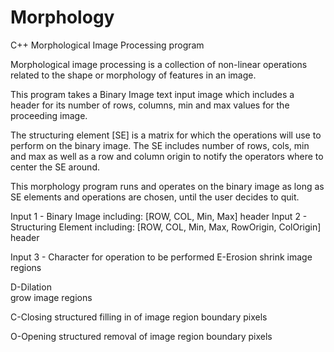 # Morphology
C++ Morphological Image Processing program

Morphological image processing is a collection of non-linear operations related to the shape or morphology of features in an image. 

This program takes a Binary Image text input image which includes a header for its number of rows, columns, min and max values for the proceeding image.

The structuring element [SE] is a matrix for which the operations will use to perform on the binary image. 
The SE includes number of rows, cols, min and max as well as a row and column origin to notify the operators where to center the SE around.

This morphology program runs and operates on the binary image as long as SE elements and operations are chosen, until the user decides to quit. 

Input 1 - Binary Image including: [ROW, COL, Min, Max] header
Input 2 - Structuring Element including: [ROW, COL, Min, Max, RowOrigin, ColOrigin] header

Input 3 - Character for operation to be performed 
E-Erosion
shrink image regions

D-Dilation  
grow image regions

C-Closing
structured filling in of image region boundary pixels

O-Opening
structured removal of image region boundary pixels
